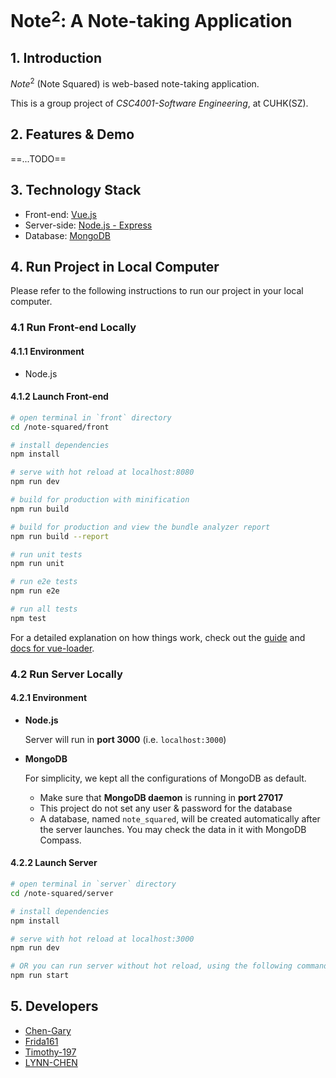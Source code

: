 # Note$^2$: A Note-taking Application

## 1. Introduction

*Note*$^2$ (Note Squared) is web-based note-taking application.

This is a group project of *CSC4001-Software Engineering*, at CUHK(SZ).



## 2. Features & Demo

==...TODO==



## 3. Technology Stack

* Front-end: [Vue.js](https://vuejs.org/)
* Server-side: [Node.js - Express](http://expressjs.com/)
* Database: [MongoDB](https://www.mongodb.com/)



## 4. Run Project in Local Computer

Please refer to the following instructions to run our project in your local computer.

### 4.1 Run Front-end Locally

#### 4.1.1 Environment

* Node.js

#### 4.1.2 Launch Front-end

```bash
# open terminal in `front` directory
cd /note-squared/front

# install dependencies
npm install

# serve with hot reload at localhost:8080
npm run dev
```

```bash
# build for production with minification
npm run build

# build for production and view the bundle analyzer report
npm run build --report

# run unit tests
npm run unit

# run e2e tests
npm run e2e

# run all tests
npm test
```

For a detailed explanation on how things work, check out the [guide](http://vuejs-templates.github.io/webpack/) and [docs for vue-loader](http://vuejs.github.io/vue-loader).



### 4.2 Run Server Locally

#### 4.2.1 Environment

* **Node.js**

  Server will run in **port 3000** (i.e. `localhost:3000`)

* **MongoDB**

  For simplicity, we kept all the configurations of MongoDB as default.

  * Make sure that **MongoDB daemon** is running in **port 27017**
  * This project do not set any user & password for the database
  * A database, named `note_squared`, will be created automatically after the server launches. You may check the data in it with MongoDB Compass.

#### 4.2.2 Launch Server

```bash
# open terminal in `server` directory
cd /note-squared/server

# install dependencies
npm install

# serve with hot reload at localhost:3000
npm run dev

# OR you can run server without hot reload, using the following command
npm run start
```



## 5. Developers

* [Chen-Gary](https://github.com/Chen-Gary)
* [Frida161](https://github.com/Frida161)
* [Timothy-197](https://github.com/Timothy-197)
* [LYNN-CHEN](https://github.com/LYNN-CHEN)
